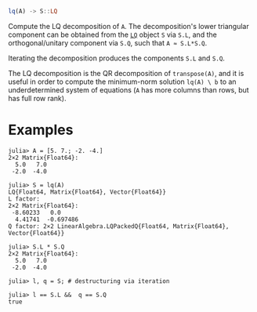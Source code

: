 ```julia
lq(A) -> S::LQ
```

Compute the LQ decomposition of `A`. The decomposition's lower triangular component can be obtained from the [`LQ`](@ref) object `S` via `S.L`, and the orthogonal/unitary component via `S.Q`, such that `A ≈ S.L*S.Q`.

Iterating the decomposition produces the components `S.L` and `S.Q`.

The LQ decomposition is the QR decomposition of `transpose(A)`, and it is useful in order to compute the minimum-norm solution `lq(A) \ b` to an underdetermined system of equations (`A` has more columns than rows, but has full row rank).

# Examples

```jldoctest
julia> A = [5. 7.; -2. -4.]
2×2 Matrix{Float64}:
  5.0   7.0
 -2.0  -4.0

julia> S = lq(A)
LQ{Float64, Matrix{Float64}, Vector{Float64}}
L factor:
2×2 Matrix{Float64}:
 -8.60233   0.0
  4.41741  -0.697486
Q factor: 2×2 LinearAlgebra.LQPackedQ{Float64, Matrix{Float64}, Vector{Float64}}

julia> S.L * S.Q
2×2 Matrix{Float64}:
  5.0   7.0
 -2.0  -4.0

julia> l, q = S; # destructuring via iteration

julia> l == S.L &&  q == S.Q
true
```
